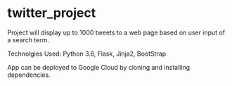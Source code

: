 # twitter_project
Project will display up to 1000 tweets to a web page based on user input of a search term. 

Technolgies Used:
Python 3.6, Flask, Jinja2, BootStrap

App can be deployed to Google Cloud by cloning and installing dependencies.

